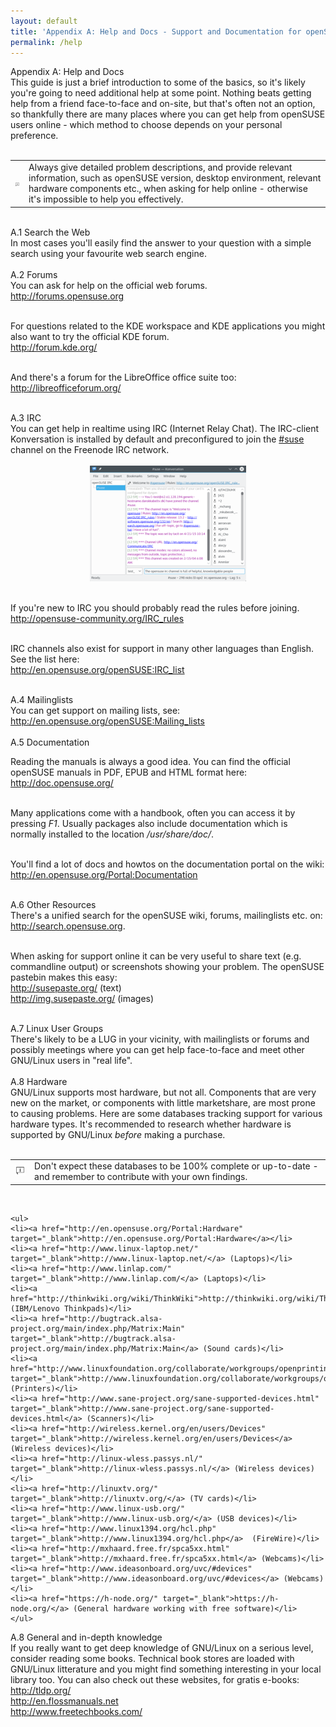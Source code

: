 ```yaml
---
layout: default
title: 'Appendix A: Help and Docs - Support and Documentation for openSUSE'
permalink: /help
---
```


<div class="heading1">Appendix A: Help and Docs</div>
This guide is just a brief introduction to some of the basics, so it's likely you're going to need additional help at some point. Nothing beats getting help from a friend face-to-face and on-site, but that's often not an option, so thankfully there are many places where you can get help from openSUSE users online - which method to choose depends on your personal preference.<br /><br />

<div class="tip">
<table>
<tbody>
<tr>
<td><img src="images/pics/tip.png" alt="tip" /></td>
<td>Always give detailed problem descriptions, and provide relevant information, such as openSUSE version, desktop environment, relevant hardware components etc., when asking for help online - otherwise it's impossible to help you effectively.</td>
</tr>
</tbody>
</table>
</div><br />



<div class="heading2">A.1 Search the Web</div>
In most cases you'll easily find the answer to your question with a simple search using your favourite web search engine.<br /><br />



<div class="heading2">A.2 Forums</div>
You can ask for help on the official web forums.<br />
<a href="http://forums.opensuse.org" target="_blank">http://forums.opensuse.org</a><br /><br />

For questions related to the KDE workspace and KDE applications you might also want to try the official KDE forum.<br />
<a href="http://forum.kde.org/" target="_blank">http://forum.kde.org/</a><br /><br />

And there's a forum for the LibreOffice office suite too:<br />
<a href="http://libreofficeforum.org/" target="_blank">http://libreofficeforum.org/</a><br /><br />



<div class="heading2">A.3 IRC</div>
You can get help in realtime using IRC (Internet Relay Chat). The IRC-client Konversation is installed by default and preconfigured to join the <a href="irc://irc.opensuse.org/opensuse" class="button" title="join #suse on freenode">#suse</a> channel on the Freenode IRC network.<br /><br />

<center><a href="images/screenshots/konversation.png" rel="thumbnail"><img src="images/screenshots/konversationb.png" alt="konversation" class="pic" /></a></center><br />

If you're new to IRC you should probably read the rules before joining.<br />
<a href="http://opensuse-community.org/IRC_rules" target="_blank">http://opensuse-community.org/IRC_rules</a><br /><br />

IRC channels also exist for support in many other languages than English. See the list here:<br />
<a href="http://en.opensuse.org/openSUSE:IRC_list" target="_blank">http://en.opensuse.org/openSUSE:IRC_list</a><br /><br />



<div class="heading2">A.4 Mailinglists</div>
You can get support on mailing lists, see:<br />
<a href="http://en.opensuse.org/openSUSE:Mailing_lists" target="_blank">http://en.opensuse.org/openSUSE:Mailing_lists</a><br /><br />



<div class="heading2">A.5 Documentation</div>

Reading the manuals is always a good idea. You can find the official openSUSE manuals in PDF, EPUB and HTML format here:<br />
<a href="http://doc.opensuse.org/" target="_blank">http://doc.opensuse.org/</a><br /><br />

Many applications come with a handbook, often you can access it by pressing <i>F1</i>. Usually packages also include documentation which is normally installed to the location <i>/usr/share/doc/</i>.<br /><br />

You'll find a lot of docs and howtos on the documentation portal on the wiki:<br />
<a href="http://en.opensuse.org/Portal:Documentation" target="_blank">http://en.opensuse.org/Portal:Documentation</a><br /><br />



<div class="heading2">A.6 Other Resources</div>
There's a unified search for the openSUSE wiki, forums, mailinglists etc. on:<br />
<a href="http://search.opensuse.org" target="_blank">http://search.opensuse.org</a>.<br /><br />

When asking for support online it can be very useful to share text (e.g. commandline output) or screenshots showing your problem. The openSUSE pastebin makes this easy:<br />
<a href="http://susepaste.org/" target="_blank">http://susepaste.org/</a> (text)<br />
<a href="http://img.susepaste.org/" target="_blank">http://img.susepaste.org/</a> (images)<br /><br />



<div class="heading2">A.7 Linux User Groups</div>
There's likely to be a LUG in your vicinity, with mailinglists or forums and possibly meetings where you can get help face-to-face and meet other GNU/Linux users in "real life".<br /><br />



<div class="heading2">A.8 Hardware</div>
GNU/Linux supports most hardware, but not all. Components that are very new on the market, or components with little marketshare, are most prone to causing problems. Here are some databases tracking support for various hardware types. It's recommended to research whether hardware is supported by GNU/Linux <i>before</i> making a purchase.<br /><br />

<div class="tip">
<table>
<tbody>
<tr>
<td><img src="images/pics/tip.png" alt="tip" /></td>
<td>Don't expect these databases to be 100% complete or up-to-date - and remember to contribute with your own findings.</td>
</tr>
</tbody>
</table>
</div><br />

	<ul>
	<li><a href="http://en.opensuse.org/Portal:Hardware" target="_blank">http://en.opensuse.org/Portal:Hardware</a></li>
	<li><a href="http://www.linux-laptop.net/" target="_blank">http://www.linux-laptop.net/</a> (Laptops)</li>
	<li><a href="http://www.linlap.com/" target="_blank">http://www.linlap.com/</a> (Laptops)</li>
	<li><a href="http://thinkwiki.org/wiki/ThinkWiki">http://thinkwiki.org/wiki/ThinkWiki</a> (IBM/Lenovo Thinkpads)</li>
	<li><a href="http://bugtrack.alsa-project.org/main/index.php/Matrix:Main" target="_blank">http://bugtrack.alsa-project.org/main/index.php/Matrix:Main</a> (Sound cards)</li>
	<li><a href="http://www.linuxfoundation.org/collaborate/workgroups/openprinting/database/databaseintro" target="_blank">http://www.linuxfoundation.org/collaborate/workgroups/openprinting/database/databaseintro</a> (Printers)</li>
	<li><a href="http://www.sane-project.org/sane-supported-devices.html" target="_blank">http://www.sane-project.org/sane-supported-devices.html</a> (Scanners)</li>
	<li><a href="http://wireless.kernel.org/en/users/Devices" target="_blank">http://wireless.kernel.org/en/users/Devices</a> (Wireless devices)</li>
	<li><a href="http://linux-wless.passys.nl/" target="_blank">http://linux-wless.passys.nl/</a> (Wireless devices)</li>
	<li><a href="http://linuxtv.org/" target="_blank">http://linuxtv.org/</a> (TV cards)</li>
	<li><a href="http://www.linux-usb.org/" target="_blank">http://www.linux-usb.org/</a> (USB devices)</li>
	<li><a href="http://www.linux1394.org/hcl.php" target="_blank">http://www.linux1394.org/hcl.php</a>  (FireWire)</li>
	<li><a href="http://mxhaard.free.fr/spca5xx.html" target="_blank">http://mxhaard.free.fr/spca5xx.html</a> (Webcams)</li>
	<li><a href="http://www.ideasonboard.org/uvc/#devices" target="_blank">http://www.ideasonboard.org/uvc/#devices</a> (Webcams)</li>
	<li><a href="https://h-node.org/" target="_blank">https://h-node.org/</a> (General hardware working with free software)</li>
	</ul>



<div class="heading2">A.8 General and in-depth knowledge</div>
If you really want to get deep knowledge of GNU/Linux on a serious level, consider reading some books. Technical book stores are loaded with GNU/Linux litterature and you might find something interesting in your local library too. You can also check out these websites, for gratis e-books:<br />
<a href="http://tldp.org/" target="_blank">http://tldp.org/</a><br />
<a href="http://en.flossmanuals.net" target="_blank">http://en.flossmanuals.net</a><br />
<a href="http://www.freetechbooks.com/" target="_blank">http://www.freetechbooks.com/</a><br /><br />
